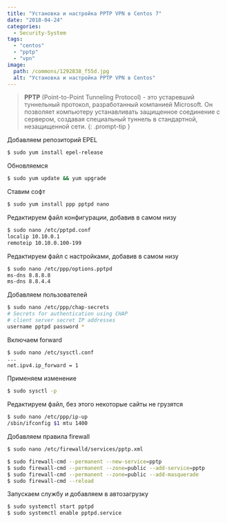 ```yaml
---
title: "Установка и настройка PPTP VPN в Centos 7"
date: "2018-04-24"
categories: 
  - Security-System
tags: 
  - "centos"
  - "pptp"
  - "vpn"
image:
  path: /commons/1292838_f55d.jpg
  alt: "Установка и настройка PPTP VPN в Centos"
---
```


> **PPTP** (Point-to-Point Tunneling Protocol) - это устаревший туннельный протокол, разработанный компанией Microsoft. Он позволяет компьютеру устанавливать защищенное соединение с сервером, создавая специальный туннель в стандартной, незащищенной сети.
{: .prompt-tip }

Добавляем репозиторий EPEL

```sh
$ sudo yum install epel-release
```

Обновляемся

```sh
$ sudo yum update && yum upgrade
```

Ставим софт

```sh
$ sudo yum install ppp pptpd nano
```

Редактируем файл конфигурации, добавив в самом низу

```sh
$ sudo nano /etc/pptpd.conf
localip 10.10.0.1
remoteip 10.10.0.100-199
```

Редактируем файл с настройками, добавив в самом низу

```sh
$ sudo nano /etc/ppp/options.pptpd
ms-dns 8.8.8.8
ms-dns 8.8.4.4
```

Добавляем пользователей

```sh
$ sudo nano /etc/ppp/chap-secrets
# Secrets for authentication using CHAP
# client server secret IP addresses
username pptpd password *
```

Включаем forward

```sh
$ sudo nano /etc/sysctl.conf
...
net.ipv4.ip_forward = 1
```

Применяем изменение

```sh
$ sudo sysctl -p
```

Редактируем файл, без этого некоторые сайты не грузятся

```sh
$ sudo nano /etc/ppp/ip-up
/sbin/ifconfig $1 mtu 1400
```

Добавляем правила firewall

```sh
$ sudo nano /etc/firewalld/services/pptp.xml
```

```sh
$ sudo firewall-cmd --permanent --new-service=pptp
$ sudo firewall-cmd --permanent --zone=public --add-service=pptp
$ sudo firewall-cmd --permanent --zone=public --add-masquerade
$ sudo firewall-cmd --reload
```

Запускаем службу и добавляем в автозагрузку

```sh
$ sudo systemctl start pptpd
$ sudo systemctl enable pptpd.service
```

